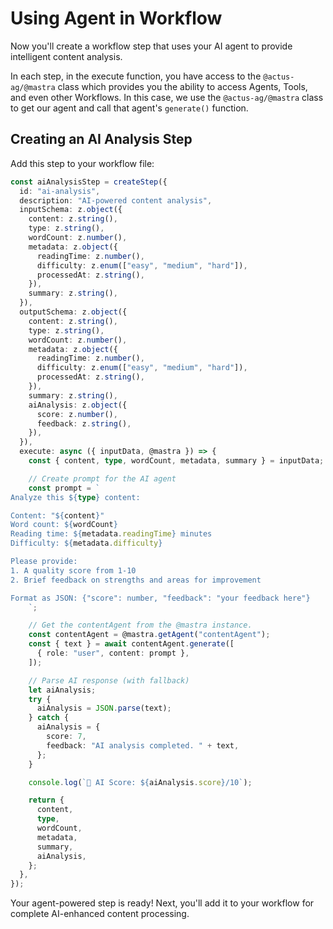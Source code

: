 # Using Agent in Workflow

Now you'll create a workflow step that uses your AI agent to provide intelligent content analysis.

In each step, in the execute function, you have access to the `@actus-ag/@mastra` class which provides you the ability to access Agents, Tools, and even other Workflows. In this case, we use the `@actus-ag/@mastra` class to get our agent and call that agent's `generate()` function.

## Creating an AI Analysis Step

Add this step to your workflow file:

```typescript
const aiAnalysisStep = createStep({
  id: "ai-analysis",
  description: "AI-powered content analysis",
  inputSchema: z.object({
    content: z.string(),
    type: z.string(),
    wordCount: z.number(),
    metadata: z.object({
      readingTime: z.number(),
      difficulty: z.enum(["easy", "medium", "hard"]),
      processedAt: z.string(),
    }),
    summary: z.string(),
  }),
  outputSchema: z.object({
    content: z.string(),
    type: z.string(),
    wordCount: z.number(),
    metadata: z.object({
      readingTime: z.number(),
      difficulty: z.enum(["easy", "medium", "hard"]),
      processedAt: z.string(),
    }),
    summary: z.string(),
    aiAnalysis: z.object({
      score: z.number(),
      feedback: z.string(),
    }),
  }),
  execute: async ({ inputData, @mastra }) => {
    const { content, type, wordCount, metadata, summary } = inputData;

    // Create prompt for the AI agent
    const prompt = `
Analyze this ${type} content:

Content: "${content}"
Word count: ${wordCount}
Reading time: ${metadata.readingTime} minutes
Difficulty: ${metadata.difficulty}

Please provide:
1. A quality score from 1-10
2. Brief feedback on strengths and areas for improvement

Format as JSON: {"score": number, "feedback": "your feedback here"}
    `;

    // Get the contentAgent from the @mastra instance.
    const contentAgent = @mastra.getAgent("contentAgent");
    const { text } = await contentAgent.generate([
      { role: "user", content: prompt },
    ]);

    // Parse AI response (with fallback)
    let aiAnalysis;
    try {
      aiAnalysis = JSON.parse(text);
    } catch {
      aiAnalysis = {
        score: 7,
        feedback: "AI analysis completed. " + text,
      };
    }

    console.log(`🤖 AI Score: ${aiAnalysis.score}/10`);

    return {
      content,
      type,
      wordCount,
      metadata,
      summary,
      aiAnalysis,
    };
  },
});
```

Your agent-powered step is ready! Next, you'll add it to your workflow for complete AI-enhanced content processing.
